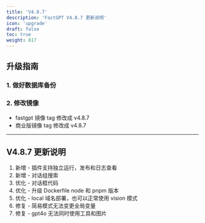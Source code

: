 ```yaml
---
title: 'V4.8.7'
description: 'FastGPT V4.8.7 更新说明'
icon: 'upgrade'
draft: false
toc: true
weight: 817
---
```


## 升级指南

### 1. 做好数据库备份

### 2. 修改镜像

- fastgpt 镜像 tag 修改成 v4.8.7
- 商业版镜像 tag 修改成 v4.8.7

-------

## V4.8.7 更新说明

1. 新增 - 插件支持独立运行，发布和日志查看
2. 新增 - 对话组搜索
3. 优化 - 对话框代码
4. 优化 - 升级 Dockerfile node 和 pnpm 版本
5. 优化 - local 域名部署，也可以正常使用 vision 模式
6. 修复 - 简易模式无法变更全局变量
7. 修复 - gpt4o 无法同时使用工具和图片
